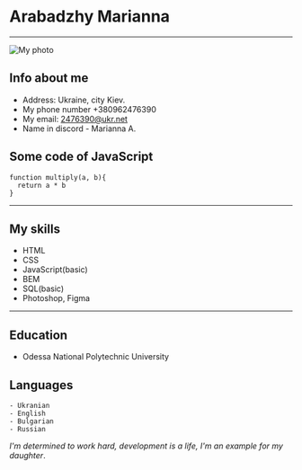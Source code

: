 # **Arabadzhy Marianna**

***
![My photo](/rsschool-cv/images/I%20am.jpg)
## **Info about me**
* Address: Ukraine, city Kiev.
* My phone number
    +380962476390
* My email:
    <2476390@ukr.net>
* Name in discord - Marianna A.    
## **Some code of JavaScript**     
```
function multiply(a, b){
  return a * b
}
```
***
## **My skills**
* HTML
* CSS
* JavaScript(basic)
* BEM
* SQL(basic)
* Photoshop, Figma

***
## **Education**
 * Odessa National Polytechnic University

## **Languages**
    - Ukranian
    - English
    - Bulgarian
    - Russian
    
_I'm determined to work hard, development is a life, I'm an example for my daughter_.